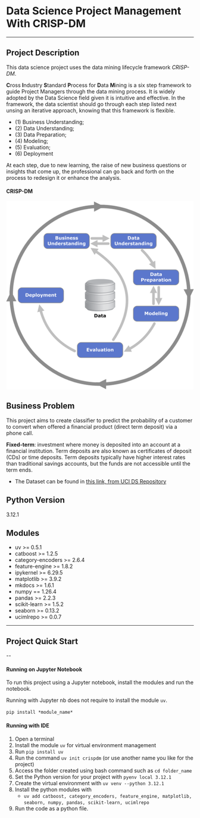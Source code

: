 # Data Science Project Management With CRISP-DM
---
## Project Description
This data science project uses the data mining lifecycle framework *CRISP-DM*. 

**C**ross **I**ndustry **S**tandard **P**rocess for **D**ata **M**ining is a six step framework to guide Project Managers through the data mining process. It is widely adopted by the Data Science field given it is intuitive and effective. In the framework, the data scientist should go through each step listed next unsing an iterative approach, knowing that this framework is flexible.
* (1) Business Understanding; 
* (2) Data Understanding; 
* (3) Data Preparation; 
* (4) Modeling; 
* (5) Evaluation;
* (6) Deployment 

At each step, due to new learning, the raise of new business questions or insights that come up, the professional can go back and forth on the process to redesign it or enhance the analysis.

#### CRISP-DM
![Framework](images/CRISPDM.png)

## Business Problem
This project aims to create classifier to predict the probability of a customer to convert when offered a financial product (direct term deposit) via a phone call.

**Fixed-term**: investment where money is deposited into an account at a financial institution. Term deposits are also known as certificates of deposit (CDs) or time deposits. Term deposits typically have higher interest rates than traditional savings accounts, but the funds are not accessible until the term ends.

* The Dataset can be found in [this link, from UCI DS Repository](https://archive.ics.uci.edu/dataset/222/bank+marketing)

## Python Version
3.12.1

## Modules
* uv >= 0.5.1
* catboost >= 1.2.5
* category-encoders >= 2.6.4
* feature-engine >= 1.8.2
* ipykernel >= 6.29.5
* matplotlib >= 3.9.2
* mkdocs >= 1.6.1
* numpy == 1.26.4
* pandas >= 2.2.3
* scikit-learn >= 1.5.2
* seaborn >= 0.13.2
* ucimlrepo >= 0.0.7
---
## Project Quick Start
--

#### Running on Jupyter Notebook
To run this project using a Jupyter notebook, install the modules and run the notebook.

Running with Jupyter nb does not require to install the module `uv`.

`pip install *module_name*`

#### Running with IDE

1. Open a terminal
2. Install the module `uv` for virtual environment management
3. Run `pip install uv`
4. Run the command `uv init crispdm` (or use another name you like for the project)
5. Access the folder created using bash command such as `cd folder_name`
6. Set the Python version for your project with `pyenv local 3.12.1`
7. Create the virtual environment with `uv venv --python 3.12.1`
8. Install the python modules with 
    * `uv add catboost, category_encoders, feature_engine, matplotlib, seaborn, numpy, pandas, scikit-learn, ucimlrepo`
9. Run the code as a python file.
